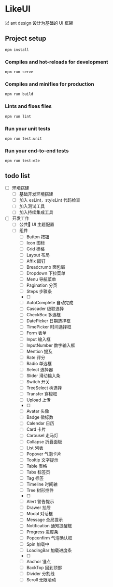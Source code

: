 # LikeUI

以 ant design 设计为基础的 UI 框架

## Project setup
```
npm install
```

### Compiles and hot-reloads for development
```
npm run serve
```

### Compiles and minifies for production
```
npm run build
```

### Lints and fixes files
```
npm run lint
```

### Run your unit tests
```
npm run test:unit
```

### Run your end-to-end tests
```
npm run test:e2e
```

## todo list

- [ ] 环境搭建
  - [ ] 基础开发环境搭建
  - [ ] 加入 esLint，styleLint 代码检查
  - [ ] 加入测试工具
  - [ ] 加入持续集成工具
- [ ] 开发工作
  - [ ] 公共 UI 主题配置
  - [ ] 组件
    - [ ] Button 按钮
    - [ ] Icon  图标
    - [ ] Grid  栅格
    - [ ] Layout  布局
    - [ ] Affix 固钉
    - [ ] Breadcrumb  面包屑
    - [ ] Dropdown  下拉菜单
    - [ ] Menu  导航菜单
    - [ ] Pagination  分页
    - [ ] Steps 步骤条
    - [ ] 
    - [ ] AutoComplete  自动完成
    - [ ] Cascader  级联选择
    - [ ] CheckBox  多选框
    - [ ] DatePicker  日期选择框
    - [ ] TimePicker  时间选择框
    - [ ] Form  表单
    - [ ] Input 输入框
    - [ ] InputNumber 数字输入框
    - [ ] Mention 提及
    - [ ] Rate 评分
    - [ ] Radio 单选框
    - [ ] Select 选择器
    - [ ] Slider 滑动输入条
    - [ ] Switch 开关
    - [ ] TreeSelect 树选择
    - [ ] Transfer 穿梭框
    - [ ] Upload 上传
    - [ ] 
    - [ ] Avatar 头像
    - [ ] Badge 徽标数
    - [ ] Calendar 日历
    - [ ] Card 卡片
    - [ ] Carousel 走马灯
    - [ ] Collapse 折叠面板
    - [ ] List 列表
    - [ ] Popover 气泡卡片
    - [ ] Tooltip 文字提示
    - [ ] Table 表格
    - [ ] Tabs 标签页
    - [ ] Tag 标签
    - [ ] Timeline 时间轴
    - [ ] Tree 树形控件
    - [ ] 
    - [ ] Alert 警告提示
    - [ ] Drawer 抽屉
    - [ ] Modal 对话框
    - [ ] Message 全局提示
    - [ ] Notification 通知提醒框
    - [ ] Progress 进度条
    - [ ] Popconfirm 气泡确认框
    - [ ] Spin 加载中
    - [ ] LoadingBar 加载进度条
    - [ ] 
    - [ ] Anchor 锚点
    - [ ] BackTop 回到顶部
    - [ ] Divider 分割线
    - [ ] Scroll 无限滚动
